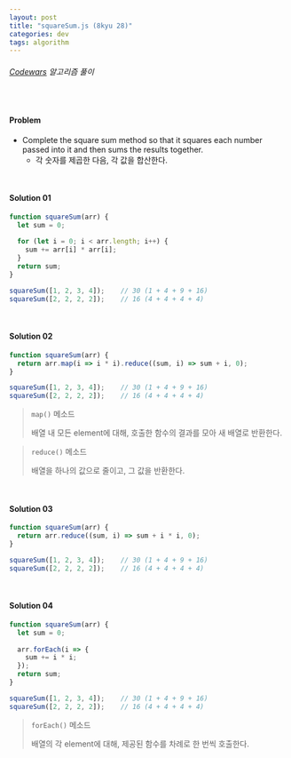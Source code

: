 ```yaml
---
layout: post
title: "squareSum.js (8kyu 28)"
categories: dev
tags: algorithm
---
```


###### [Codewars](https://www.codewars.com) 알고리즘 풀이

<br>

#### Problem

- Complete the square sum method so that it squares each number passed into it and then sums the results together.
  - 각 숫자를 제곱한 다음, 각 값을 합산한다.

<br>

#### Solution 01

```js
function squareSum(arr) {
  let sum = 0;
  
  for (let i = 0; i < arr.length; i++) {
    sum += arr[i] * arr[i];
  }
  return sum;
}

squareSum([1, 2, 3, 4]);	// 30 (1 + 4 + 9 + 16)
squareSum([2, 2, 2, 2]);	// 16 (4 + 4 + 4 + 4)
```

<br>

#### Solution 02

```js
function squareSum(arr) {
  return arr.map(i => i * i).reduce((sum, i) => sum + i, 0);
}

squareSum([1, 2, 3, 4]);	// 30 (1 + 4 + 9 + 16)
squareSum([2, 2, 2, 2]);	// 16 (4 + 4 + 4 + 4)
```

> `map()` 메소드
>
> 배열 내 모든 element에 대해, 호출한 함수의 결과를 모아 새 배열로 반환한다.

> `reduce()` 메소드
>
> 배열을 하나의 값으로 줄이고, 그 값을 반환한다.

<br>

#### Solution 03

```js
function squareSum(arr) {
  return arr.reduce((sum, i) => sum + i * i, 0);
}

squareSum([1, 2, 3, 4]);	// 30 (1 + 4 + 9 + 16)
squareSum([2, 2, 2, 2]);	// 16 (4 + 4 + 4 + 4)
```

<br>

#### Solution 04

```js
function squareSum(arr) {
  let sum = 0;
  
  arr.forEach(i => {
    sum += i * i;
  });
  return sum;
}

squareSum([1, 2, 3, 4]);	// 30 (1 + 4 + 9 + 16)
squareSum([2, 2, 2, 2]);	// 16 (4 + 4 + 4 + 4)
```

> `forEach()` 메소드
>
> 배열의 각 element에 대해, 제공된 함수를 차례로 한 번씩 호출한다.

<br>

<br>